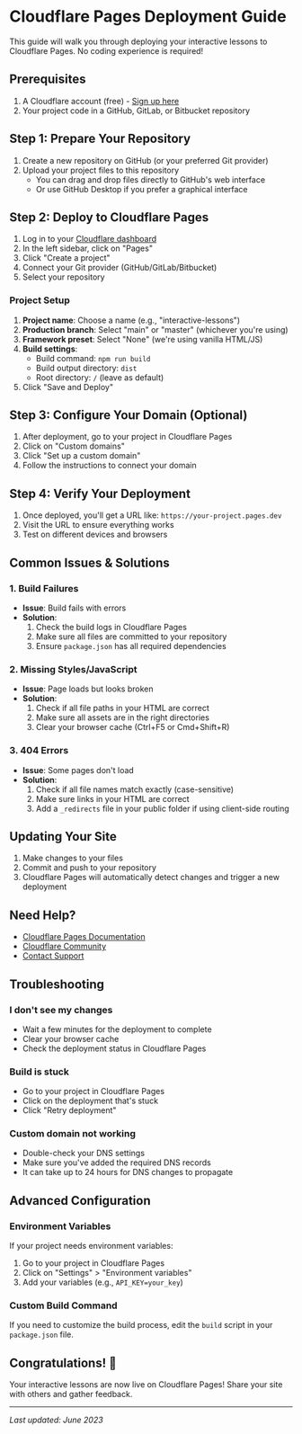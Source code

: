 # Cloudflare Pages Deployment Guide

This guide will walk you through deploying your interactive lessons to Cloudflare Pages. No coding experience is required!

## Prerequisites

1. A Cloudflare account (free) - [Sign up here](https://dash.cloudflare.com/sign-up/pages)
2. Your project code in a GitHub, GitLab, or Bitbucket repository

## Step 1: Prepare Your Repository

1. Create a new repository on GitHub (or your preferred Git provider)
2. Upload your project files to this repository
   - You can drag and drop files directly to GitHub's web interface
   - Or use GitHub Desktop if you prefer a graphical interface

## Step 2: Deploy to Cloudflare Pages

1. Log in to your [Cloudflare dashboard](https://dash.cloudflare.com/)
2. In the left sidebar, click on "Pages"
3. Click "Create a project"
4. Connect your Git provider (GitHub/GitLab/Bitbucket)
5. Select your repository

### Project Setup

1. **Project name**: Choose a name (e.g., "interactive-lessons")
2. **Production branch**: Select "main" or "master" (whichever you're using)
3. **Framework preset**: Select "None" (we're using vanilla HTML/JS)
4. **Build settings**:
   - Build command: `npm run build`
   - Build output directory: `dist`
   - Root directory: `/` (leave as default)
5. Click "Save and Deploy"

## Step 3: Configure Your Domain (Optional)

1. After deployment, go to your project in Cloudflare Pages
2. Click on "Custom domains"
3. Click "Set up a custom domain"
4. Follow the instructions to connect your domain

## Step 4: Verify Your Deployment

1. Once deployed, you'll get a URL like: `https://your-project.pages.dev`
2. Visit the URL to ensure everything works
3. Test on different devices and browsers

## Common Issues & Solutions

### 1. Build Failures
- **Issue**: Build fails with errors
- **Solution**:
  1. Check the build logs in Cloudflare Pages
  2. Make sure all files are committed to your repository
  3. Ensure `package.json` has all required dependencies

### 2. Missing Styles/JavaScript
- **Issue**: Page loads but looks broken
- **Solution**:
  1. Check if all file paths in your HTML are correct
  2. Make sure all assets are in the right directories
  3. Clear your browser cache (Ctrl+F5 or Cmd+Shift+R)

### 3. 404 Errors
- **Issue**: Some pages don't load
- **Solution**:
  1. Check if all file names match exactly (case-sensitive)
  2. Make sure links in your HTML are correct
  3. Add a `_redirects` file in your public folder if using client-side routing

## Updating Your Site

1. Make changes to your files
2. Commit and push to your repository
3. Cloudflare Pages will automatically detect changes and trigger a new deployment

## Need Help?

- [Cloudflare Pages Documentation](https://developers.cloudflare.com/pages/)
- [Cloudflare Community](https://community.cloudflare.com/)
- [Contact Support](https://support.cloudflare.com/)

## Troubleshooting

### I don't see my changes
- Wait a few minutes for the deployment to complete
- Clear your browser cache
- Check the deployment status in Cloudflare Pages

### Build is stuck
- Go to your project in Cloudflare Pages
- Click on the deployment that's stuck
- Click "Retry deployment"

### Custom domain not working
- Double-check your DNS settings
- Make sure you've added the required DNS records
- It can take up to 24 hours for DNS changes to propagate

## Advanced Configuration

### Environment Variables
If your project needs environment variables:
1. Go to your project in Cloudflare Pages
2. Click on "Settings" > "Environment variables"
3. Add your variables (e.g., `API_KEY=your_key`)

### Custom Build Command
If you need to customize the build process, edit the `build` script in your `package.json` file.

## Congratulations! 🎉

Your interactive lessons are now live on Cloudflare Pages! Share your site with others and gather feedback.

---
*Last updated: June 2023*
